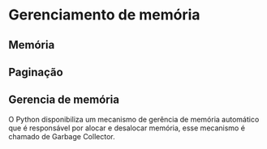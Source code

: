 # Gerenciamento de memória 

## Memória

## Paginação

## Gerencia de memória
O Python disponibiliza um mecanismo de gerência de memória automático que é responsável por alocar e desalocar memória, esse mecanismo é chamado de Garbage Collector.

